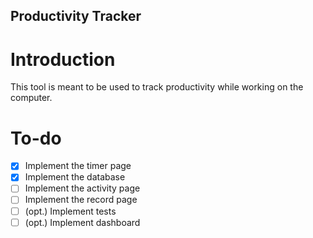 ## Productivity Tracker

# Introduction

This tool is meant to be used to track productivity while working on the computer.

# To-do

- [x] Implement the timer page
- [x] Implement the database
- [ ] Implement the activity page
- [ ] Implement the record page
- [ ] (opt.) Implement tests 
- [ ] (opt.) Implement dashboard
